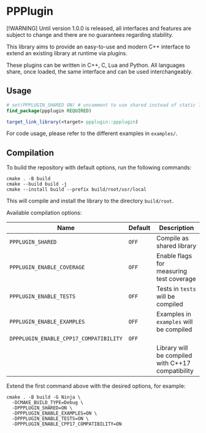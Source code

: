 # PPPlugin

[!WARNING]
Until version 1.0.0 is released, all interfaces and features are subject
to change and there are no guarantees regarding stability.

This library aims to provide an easy-to-use and modern C++ interface
to extend an existing library at runtime via plugins.

These plugins can be written in C++, C, Lua and Python.
All languages share, once loaded, the same interface and can be used
interchangeably.

## Usage

```cmake
# set(PPPLUGIN_SHARED ON) # uncomment to use shared instead of static library
find_package(ppplugin REQUIRED)

target_link_library(<target> ppplugin::ppplugin)
```

For code usage, please refer to the different examples in `examples/`.

## Compilation

To build the repository with default options, run the following commands:

```console
cmake . -B build
cmake --build build -j
cmake --install build --prefix build/root/usr/local
```

This will compile and install the library to the directory `build/root`.

Available compilation options:

| Name                       |Default| Description                              |
| -------------------------- | ----- | ---------------------------------------- |
| `PPPLUGIN_SHARED`          | `OFF` | Compile as shared library                |
| `PPPLUGIN_ENABLE_COVERAGE` | `OFF` | Enable flags for measuring test coverage |
| `PPPLUGIN_ENABLE_TESTS`    | `OFF` | Tests in `tests` will be compiled        |
| `PPPLUGIN_ENABLE_EXAMPLES` | `OFF` | Examples in `examples` will be compiled  |
| `DPPPLUGIN_ENABLE_CPP17_COMPATIBILITY` | `OFF` |                              |
||| Library will be compiled with C++17 compatibility                           |

Extend the first command above with the desired options, for example:

```console
cmake . -B build -G Ninja \
  -DCMAKE_BUILD_TYPE=Debug \
  -DPPPLUGIN_SHARED=ON \
  -DPPPLUGIN_ENABLE_EXAMPLES=ON \
  -DPPPLUGIN_ENABLE_TESTS=ON \
  -DPPPLUGIN_ENABLE_CPP17_COMPATIBILITY=ON
```
